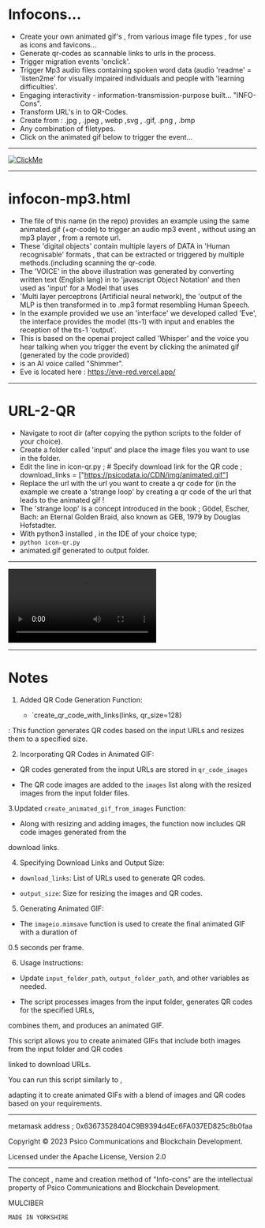 # Infocons...

* Create your own animated gif's , from various image file types , for use as icons and favicons...
* Generate qr-codes as scannable links to urls in the process.
* Trigger migration events 'onclick'.
* Trigger Mp3 audio files containing spoken word data (audio 'readme' = 'listen2me' for visually impaired individuals and people with 'learning difficulties'.
* Engaging interactivity - information-transmission-purpose built... "INFO-Cons".
* Transform URL's in to QR-Codes.
* Create from : .jpg , .jpeg , webp ,svg , .gif, .png , .bmp
* Any combination of filetypes.
* Click on the animated gif below to trigger the event...
********************************************************************************************************************************************************************************

[![ClickMe](https://psicodata.io/CDN/img/animated.gif)](https://psicodata.io/wordpress/)

********************************************************************************************************************************************************************************
# infocon-mp3.html

* The file of this name (in the repo) provides an example using the same animated.gif (+qr-code) to trigger an audio mp3 event , without using an mp3 player , from a remote url.
* These 'digital objects' contain multiple layers of DATA in 'Human recognisable' formats , that can be extracted or triggered by multiple methods.(including scanning the qr-code.
* The 'VOICE' in the above illustration was generated by converting written text (English lang) in to 'javascript Object Notation' and then used as 'input' for a Model that uses
*  'Multi layer perceptrons (Artificial neural network), the 'output of the MLP is then transformed in to .mp3 format resembling Human Speech.
* In the example provided  we use an 'interface' we developed called 'Eve', the interface provides the model (tts-1) with input and enables the reception of the tts-1 'output'.
* This is based on the openai project called 'Whisper' and the voice you hear talking when you trigger the event by clicking the animated gif (generated by the code provided)
* is an AI voice called "Shimmer".
* Eve is located here : https://eve-red.vercel.app/
******************************************************************************************************************************************************************************** 
# URL-2-QR

* Navigate to root dir (after copying the python scripts to the folder of your choice).
* Create a folder called 'input' and place the image files you want to use in the folder.
* Edit the line in icon-qr.py ; # Specify download link for the QR code ; download_links = ["https://psicodata.io/CDN/img/animated.gif"]
* Replace the url with the url you want to create a qr code for (in the example we create a 'strange loop' by creating a qr code of the url that leads to the animated gif !
* The 'strange loop' is a concept introduced in the book ; Gödel, Escher, Bach: an Eternal Golden Braid, also known as GEB,  1979  by Douglas Hofstadter. 
* With python3 installed , in the IDE of your choice type;
* ```python icon-qr.py```
* animated.gif generated to output folder.
********************************************************************************************************************************************************************************
![shimmer](https://psicodata.io/CDN/mp4/ai.mp4)
********************************************************************************************************************************************************************************
# Notes
1. Added QR Code Generation Function: 

    - `create_qr_code_with_links(links, qr_size=128)
	
: This function generates QR codes based on the input URLs and resizes them to a specified size.

2. Incorporating QR Codes in Animated GIF:

 - QR codes generated from the input URLs are stored in `qr_code_images`
 
 - The QR code images are added to the `images` list along with the resized images from the input folder files.

3.Updated `create_animated_gif_from_images` Function:

 - Along with resizing and adding images, the function now includes QR code images generated from the 
 
 download links.

4. Specifying Download Links and Output Size:

 - `download_links`: List of URLs used to generate QR codes.
 
 - `output_size`: Size for resizing the images and QR codes.

5. Generating Animated GIF:

 - The `imageio.mimsave` function is used to create the final animated GIF with a duration of

0.5 seconds per frame.

6. Usage Instructions:

 - Update `input_folder_path`, `output_folder_path`, and other variables as needed.
	
 - The script processes images from the input folder, generates QR codes for the specified URLs,

combines them, and produces an animated GIF.

This script allows you to create animated GIFs that include both images from the input folder and QR codes

 linked to download URLs.

 You can run this script similarly to ,
 
 adapting it to create animated GIFs with a blend of images and QR codes based on your requirements.

 ***********************************************************************************************************************************************************************************************

 metamask address ; 0x63673528404C9B9394d4Ec6FA037ED825c8b0faa
  
Copyright © 2023 Psico Communications and Blockchain Development.

Licensed under the Apache License, Version 2.0
************************************************************************************************************************************************************************************************
The concept , name and creation method of "Info-cons" are the intellectual property of Psico Communications and Blockchain Development.

MULCIBER

```
MADE IN YORKSHIRE
```



